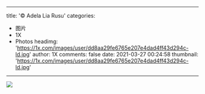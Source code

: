 
---
title: '© Adela  Lia Rusu'
categories: 
 - 图片
 - 1X
 - Photos
headimg: 'https://1x.com/images/user/dd8aa29fe6765e207e4dad4ff43d294c-ld.jpg'
author: 1X
comments: false
date: 2021-03-27 00:24:58
thumbnail: 'https://1x.com/images/user/dd8aa29fe6765e207e4dad4ff43d294c-ld.jpg'
---

<div>   
<img src="https://1x.com/images/user/dd8aa29fe6765e207e4dad4ff43d294c-ld.jpg" referrerpolicy="no-referrer">  
</div>
            